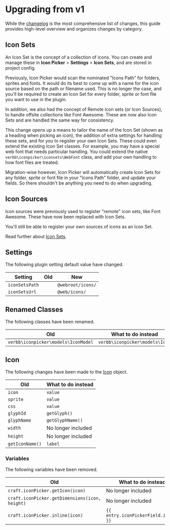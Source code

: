# Upgrading from v1
While the [changelog](https://github.com/verbb/icon-picker/blob/craft-4/CHANGELOG.md) is the most comprehensive list of changes, this guide provides high-level overview and organizes changes by category.

## Icon Sets
An Icon Set is the concept of a collection of icons. You can create and manage these in **Icon Picker** > **Settings** > **Icon Sets**, and are stored in project config.

Previously, Icon Picker would scan the nominated "Icons Path" for folders, sprites and fonts. It would do its best to come up with a name for the icon source based on the path or filename used. This is no longer the case, and you'll be required to create an Icon Set for every folder, sprite or font file you want to use in the plugin.

In addition, we also had the concept of Remote icon sets (or Icon Sources), to handle offsite collections like Font Awesome. These are now also Icon Sets and are handled the same way for consistency.

This change opens up a means to tailor the name of the Icon Set (shown as a heading when picking an icon), the addition of extra settings for handling these sets, and for you to register your own Icon Sets. These could even extend the existing Icon Set classes. For example, you may have a special web font that needs particular handling. You could extend the native `verbb\iconpicker\iconsets\WebFont` class, and add your own handling to how font files are treated.

Migration-wise however, Icon Picker will automatically create Icon Sets for any folder, sprite or font file in your "Icons Path" folder, and update your fields. So there shouldn't be anything you need to do when upgrading.


## Icon Sources
Icon sources were previously used to register "remote" icon sets, like Font Awesome. These have now been replaced with Icon Sets.

You'll still be able to register your own sources of icons as an Icon Set.

Read further about [Icon Sets](docs:developers/icon-sets).


## Settings
The following plugin setting default value have changed.

Setting | Old | New
--- | --- | ---
| `iconSetsPath` | | `@webroot/icons/` | `@webroot/icon-picker/`
| `iconSetsUrl` | | `@web/icons/` | `@web/icon-picker/`


## Renamed Classes
The following classes have been renamed.

Old | What to do instead
--- | ---
| `verbb\iconpicker\models\IconModel` | `verbb\iconpicker\models\Icon`


## Icon
The following changes have been made to the [Icon](docs:developers/icon) object.

Old | What to do instead
--- | ---
| `icon` | `value`
| `sprite` | `value`
| `css` | `value`
| `glyphId` | `getGlyph()`
| `glyphName` | `getGlyphName()`
| `width` | No longer included
| `height` | No longer included
| `getIconName()` | `label`


### Variables
The following variables have been removed.

Old | What to do instead
--- | ---
| `craft.iconPicker.getIcon(icon)` | No longer included
| `craft.iconPicker.getDimensions(icon, height)` | No longer included
| `craft.iconPicker.inline(icon)` | `{{ entry.iconPickerField.inline }}`
